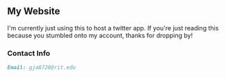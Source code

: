 
## My Website

I'm currently just using this to host a twitter app. If you're just reading this because you stumbled onto my account, thanks for dropping by!


### Contact Info

```markdown
Email: gja8720@rit.edu
```
